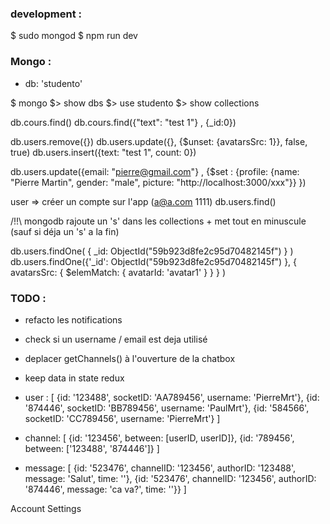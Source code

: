 ### development :
$ sudo mongod
$ npm run dev

### Mongo :
- db: 'studento'

$ mongo 
$> show dbs
$> use studento
$> show collections

db.cours.find()
db.cours.find({"text": "test 1"} , {_id:0}) 

db.users.remove({})
db.users.update({}, {$unset: {avatarsSrc: 1}}, false, true)
db.users.insert({text: "test 1", count: 0})

db.users.update({email: "pierre@gmail.com"} , {$set : {profile: {name: "Pierre Martin", gender: "male", picture: "http://localhost:3000/xxx"}} })  

user => créer un compte sur l'app (a@a.com 1111)
db.users.find()


/!!\ mongodb rajoute un 's' dans les collections + met tout en minuscule (sauf si déja un 's' a la fin)


db.users.findOne( { _id: ObjectId("59b923d8fe2c95d70482145f") } )
db.users.findOne({'_id': ObjectId("59b923d8fe2c95d70482145f") }, { avatarsSrc: { $elemMatch: { avatarId: 'avatar1' } } } )


### TODO :
- refacto les notifications
- check si un username / email est deja utilisé


- deplacer getChannels() à l'ouverture de la chatbox
- keep data in state redux

- user : [ {id: '123488', socketID: 'AA789456', username: 'PierreMrt'}, {id: '874446', socketID: 'BB789456', username: 'PaulMrt'}, {id: '584566', socketID: 'CC789456', username: 'PierreMrt'} ]
- channel: [ {id: '123456', between: [userID, userID]}, {id: '789456', between: ['123488', '874446']} ]
- message: [ {id: '523476', channelID: '123456', authorID: '123488', message: 'Salut', time: ''}, {id: '523476', channelID: '123456', authorID: '874446', message: 'ca va?', time: ''}} ]

Account Settings